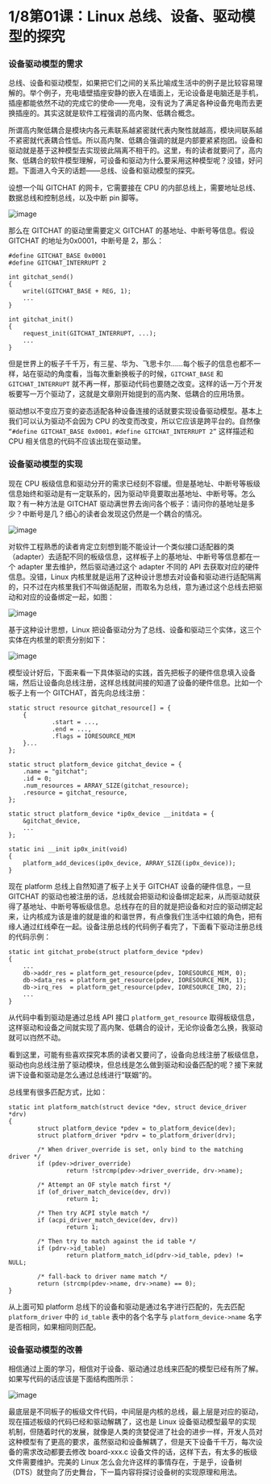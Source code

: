 # 1/8第01课：Linux 总线、设备、驱动模型的探究

### 设备驱动模型的需求

总线、设备和驱动模型，如果把它们之间的关系比喻成生活中的例子是比较容易理解的。举个例子，充电墙壁插座安静的嵌入在墙面上，无论设备是电脑还是手机，插座都能依然不动的完成它的使命——充电，没有说为了满足各种设备充电而去更换插座的。其实这就是软件工程强调的高内聚、低耦合概念。

所谓高内聚低耦合是模块内各元素联系越紧密就代表内聚性就越高，模块间联系越不紧密就代表耦合性低。所以高内聚、低耦合强调的就是内部要紧紧抱团。设备和驱动就是基于这种模型去实现彼此隔离不相干的。这里，有的读者就要问了，高内聚、低耦合的软件模型理解，可设备和驱动为什么要采用这种模型呢？没错，好问题。下面进入今天的话题——总线、设备和驱动模型的探究。

设想一个叫 GITCHAT 的网卡，它需要接在 CPU 的内部总线上，需要地址总线、数据总线和控制总线，以及中断 pin 脚等。

![image](http://images.gitbook.cn/d61db670-c487-11e7-a68e-3d5e4f9f8dae)

那么在 GITCHAT 的驱动里需要定义 GITCHAT 的基地址、中断号等信息。假设 GITCHAT 的地址为0x0001，中断号是 2，那么：

```
#define GITCHAT_BASE 0x0001
#define GITCHAT_INTERRUPT 2

int gitchat_send()
{
    writel(GITCHAT_BASE + REG, 1);
    ...
}

int gitchat_init()
{
    request_init(GITCHAT_INTERRUPT, ...);
    ...
}
```

但是世界上的板子千千万，有三星、华为、飞思卡尔……每个板子的信息也都不一样，站在驱动的角度看，当每次重新换板子的时候，`GITCHAT_BASE` 和 `GITCHAT_INTERRUPT` 就不再一样，那驱动代码也要随之改变。这样的话一万个开发板要写一万个驱动了，这就是文章刚开始提到的高内聚、低耦合的应用场景。

驱动想以不变应万变的姿态适配各种设备连接的话就要实现设备驱动模型。基本上我们可以认为驱动不会因为 CPU 的改变而改变，所以它应该是跨平台的。自然像 `“#define GITCHAT_BASE 0x0001，#define GITCHAT_INTERRUPT 2”` 这样描述和 CPU 相关信息的代码不应该出现在驱动里。

### 设备驱动模型的实现

现在 CPU 板级信息和驱动分开的需求已经刻不容缓。但是基地址、中断号等板级信息始终和驱动是有一定联系的，因为驱动毕竟要取出基地址、中断号等。怎么取？有一种方法是 GITCHAT 驱动满世界去询问各个板子：请问你的基地址是多少？中断号是几？细心的读者会发现这仍然是一个耦合的情况。

![image](http://images.gitbook.cn/d9a24950-c487-11e7-b434-554ad14cb5ef)

对软件工程熟悉的读者肯定立刻想到能不能设计一个类似接口适配器的类（adapter）去适配不同的板级信息，这样板子上的基地址、中断号等信息都在一个 adapter 里去维护，然后驱动通过这个 adapter 不同的 API 去获取对应的硬件信息。没错，Linux 内核里就是运用了这种设计思想去对设备和驱动进行适配隔离的，只不过在内核里我们不叫做适配层，而取名为总线，意为通过这个总线去把驱动和对应的设备绑定一起，如图：

![image](http://images.gitbook.cn/debd33a0-c487-11e7-a68e-3d5e4f9f8dae)

基于这种设计思想，Linux 把设备驱动分为了总线、设备和驱动三个实体，这三个实体在内核里的职责分别如下：

![image](http://images.gitbook.cn/e232d260-c487-11e7-803b-3f405d637339)

模型设计好后，下面来看一下具体驱动的实践，首先把板子的硬件信息填入设备端，然后让设备向总线注册，这样总线就间接的知道了设备的硬件信息。比如一个板子上有一个 GITCHAT，首先向总线注册：

```
static struct resource gitchat_resource[] = {
    {
            .start = ...,
            .end = ...,
            .flags = IORESOURCE_MEM
    }...
};

static struct platform_device gitchat_device = {
    .name = "gitchat";
    .id = 0;
    .num_resources = ARRAY_SIZE(gitchat_resource);
    .resource = gitchat_resource,
};

static struct platform_device *ip0x_device __initdata = {
    &gitchat_device,
    ...
};

static ini __init ip0x_init(void)
{
    platform_add_devices(ip0x_device, ARRAY_SIZE(ip0x_device));
}
```

现在 platform 总线上自然知道了板子上关于 GITCHAT 设备的硬件信息，一旦 GITCHAT 的驱动也被注册的话，总线就会把驱动和设备绑定起来，从而驱动就获得了基地址、中断号等板级信息。总线存在的目的就是把设备和对应的驱动绑定起来，让内核成为该是谁的就是谁的和谐世界，有点像我们生活中红娘的角色，把有缘人通过红线牵在一起。设备注册总线的代码例子看完了，下面看下驱动注册总线的代码示例：

```
static int gitchat_probe(struct platform_device *pdev)
{
    ...
    db->addr_res = platform_get_resource(pdev, IORESOURCE_MEM, 0);
    db->data_res = platform_get_resource(pdev, IORESOURCE_MEM, 1);
    db->irq_res  = platform_get_resource(pdev, IORESOURCE_IRQ, 2);
    ...
}
```

从代码中看到驱动是通过总线 API 接口 `platform_get_resource` 取得板级信息，这样驱动和设备之间就实现了高内聚、低耦合的设计，无论你设备怎么换，我驱动就可以岿然不动。

看到这里，可能有些喜欢探究本质的读者又要问了，设备向总线注册了板级信息，驱动也向总线注册了驱动模块，但总线是怎么做到驱动和设备匹配的呢？接下来就讲下设备和驱动是怎么通过总线进行“联姻”的。

总线里有很多匹配方式，比如：

```
static int platform_match(struct device *dev, struct device_driver *drv)
{
        struct platform_device *pdev = to_platform_device(dev);
        struct platform_driver *pdrv = to_platform_driver(drv);

        /* When driver_override is set, only bind to the matching driver */
        if (pdev->driver_override) 
                return !strcmp(pdev->driver_override, drv->name);

        /* Attempt an OF style match first */
        if (of_driver_match_device(dev, drv))
                return 1;

        /* Then try ACPI style match */
        if (acpi_driver_match_device(dev, drv))
                return 1;

        /* Then try to match against the id table */
        if (pdrv->id_table)
                return platform_match_id(pdrv->id_table, pdev) != NULL;

        /* fall-back to driver name match */
        return (strcmp(pdev->name, drv->name) == 0);
}
```

从上面可知 platform 总线下的设备和驱动是通过名字进行匹配的，先去匹配 `platform_driver` 中的 `id_table` 表中的各个名字与 `platform_device->name` 名字是否相同，如果相同则匹配。

### 设备驱动模型的改善

相信通过上面的学习，相信对于设备、驱动通过总线来匹配的模型已经有所了解。如果写代码的话应该是下面结构图所示：

![image](http://images.gitbook.cn/e7db0890-c487-11e7-b434-554ad14cb5ef)

最底层是不同板子的板级文件代码，中间层是内核的总线，最上层是对应的驱动，现在描述板级的代码已经和驱动解耦了，这也是 Linux 设备驱动模型最早的实现机制，但随着时代的发展，就像是人类的贪婪促进了社会的进步一样，开发人员对这种模型有了更高的要求，虽然驱动和设备解耦了，但是天下设备千千万，每次设备的需求改动都要去修改 board-xxx.c 设备文件的话，这样下去，有太多的板级文件需要维护。完美的 Linux 怎么会允许这样的事情存在，于是乎，设备树（DTS）就登向了历史舞台，下一篇内容将探讨设备树的实现原理和用法。